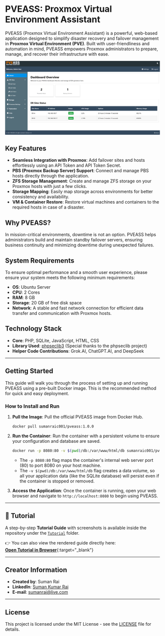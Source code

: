 # PVEASS: Proxmox Virtual Environment Assistant

PVEASS (Proxmox Virtual Environment Assistant) is a powerful, web-based application designed to simplify disaster recovery and failover management in **Proxmox Virtual Environment (PVE)**. Built with user-friendliness and automation in mind, PVEASS empowers Proxmox administrators to prepare, manage, and recover their infrastructure with ease.

<!-- Dashboard Screenshot -->
![PVEASS Dashboard](Tutorial/screenshots/dashboard.png)

## Key Features

* **Seamless Integration with Proxmox**: Add failover sites and hosts effortlessly using an API Token and API Token Secret.
* **PBS (Proxmox Backup Server) Support**: Connect and manage PBS hosts directly through the application.
* **ZFS Storage Management**: Create and manage ZFS storage on your Proxmox hosts with just a few clicks.
* **Storage Mapping**: Easily map storage across environments for better consistency and availability.
* **VM & Container Restore**: Restore virtual machines and containers to the required hosts in case of a disaster.

## Why PVEASS?

In mission-critical environments, downtime is not an option. PVEASS helps administrators build and maintain standby failover servers, ensuring business continuity and minimizing downtime during unexpected failures.

## System Requirements

To ensure optimal performance and a smooth user experience, please ensure your system meets the following minimum requirements:

* **OS**: Ubuntu Server
* **CPU**: 2 Cores
* **RAM**: 8 GB
* **Storage**: 20 GB of free disk space
* **Network**: A stable and fast network connection for efficient data transfer and communication with Proxmox hosts.

## Technology Stack

* **Core**: PHP, SQLite, JavaScript, HTML, CSS
* **Library Used**: [phpseclib3](https://phpseclib.com/) (Special thanks to the phpseclib project)
* **Helper Code Contributions**: Grok.AI, ChatGPT.AI, and DeepSeek

---

## Getting Started

This guide will walk you through the process of setting up and running PVEASS using a pre-built Docker image. This is the recommended method for quick and easy deployment. 

### How to Install and Run

1.  **Pull the Image**:
    Pull the official PVEASS image from Docker Hub.
    ```bash
    docker pull sumanraic001/pveass:1.0.0
    ```

2.  **Run the Container**:
    Run the container with a persistent volume to ensure your configuration and database are saved.
    ```bash
    docker run -p 8080:80 -v $(pwd)/db:/var/www/html/db sumanraic001/pveass:1.0.0
    ```
    * The `-p 8080:80` flag maps the container's internal web server port (80) to port 8080 on your host machine.
    * The `-v $(pwd)/db:/var/www/html/db` flag creates a data volume, so all your application data (like the SQLite database) will persist even if the container is stopped or removed.

3.  **Access the Application**:
    Once the container is running, open your web browser and navigate to `http://localhost:8080` to begin using PVEASS.

---

## 📖 Tutorial

A step-by-step **Tutorial Guide** with screenshots is available inside the repository under the [`Tutorial`](Tutorial/) folder.  

👉 You can also view the rendered guide directly here:  
[**Open Tutorial in Browser**](https://sumanrai1980.github.io/pveass/Tutorial/index.html){:target="_blank"}

---

## Creator Information

* **Created by**: Suman Rai
* **LinkedIn**: [Suman Kumar Rai](https://www.linkedin.com/in/suman-kumar-rai/)
* **E-mail**: sumanrai@live.com

---

## License

This project is licensed under the MIT License - see the [LICENSE](LICENSE) file for details.
